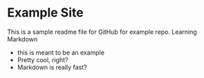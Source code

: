 # Example Site
This is a sample readme file for GitHub for example repo. Learning Markdown

* this is meant to be an example
* Pretty cool, right?
* Markdown is really fast?